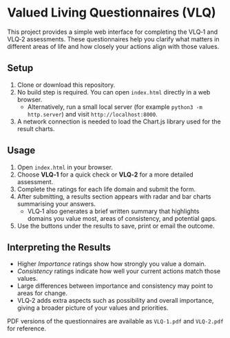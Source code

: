 # Valued Living Questionnaires (VLQ)

This project provides a simple web interface for completing the VLQ‑1 and VLQ‑2 assessments. These questionnaires help you clarify what matters in different areas of life and how closely your actions align with those values.

## Setup
1. Clone or download this repository.
2. No build step is required. You can open `index.html` directly in a web browser.
   - Alternatively, run a small local server (for example `python3 -m http.server`) and visit `http://localhost:8000`.
3. A network connection is needed to load the Chart.js library used for the result charts.

## Usage
1. Open `index.html` in your browser.
2. Choose **VLQ‑1** for a quick check or **VLQ‑2** for a more detailed assessment.
3. Complete the ratings for each life domain and submit the form.
4. After submitting, a results section appears with radar and bar charts summarising your answers.
   - VLQ‑1 also generates a brief written summary that highlights domains you value most, areas of consistency, and potential gaps.
5. Use the buttons under the results to save, print or email the outcome.

## Interpreting the Results
- Higher *Importance* ratings show how strongly you value a domain.
- *Consistency* ratings indicate how well your current actions match those values.
- Large differences between importance and consistency may point to areas for change.
- VLQ‑2 adds extra aspects such as possibility and overall importance, giving a broader picture of your values and priorities.

PDF versions of the questionnaires are available as `VLQ-1.pdf` and `VLQ-2.pdf` for reference.
